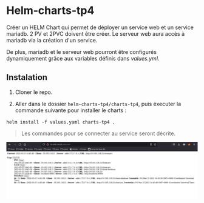 # Helm-charts-tp4

Créer un HELM Chart qui permet de déployer un service web et un service mariadb. 2 PV et 2PVC doivent être créer. Le serveur web aura accès à mariadb via la création d'un service.

De plus, mariadb et le serveur web pourront être configurés dynamiquement grâce aux variables définis dans  *values.yml*.

## Instalation

1. Cloner le repo.

2. Aller dans le dossier ``helm-charts-tp4/charts-tp4``, puis éxecuter la commande suivante pour installer le charts :

```
helm install -f values.yaml charts-tp4 .
```

> Les commandes pour se connecter au service seront décrite.

![](helm-tp4.jpg)

